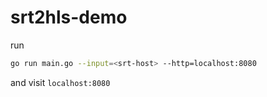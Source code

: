 # srt2hls-demo

run

```sh
go run main.go --input=<srt-host> --http=localhost:8080
```

and visit `localhost:8080`
